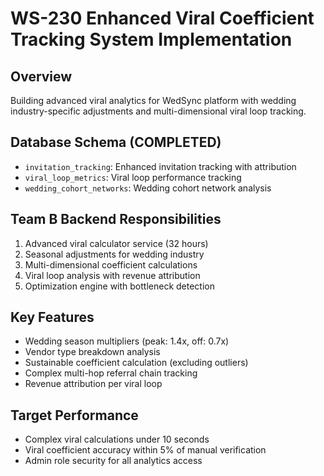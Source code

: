 # WS-230 Enhanced Viral Coefficient Tracking System Implementation

## Overview
Building advanced viral analytics for WedSync platform with wedding industry-specific adjustments and multi-dimensional viral loop tracking.

## Database Schema (COMPLETED)
- `invitation_tracking`: Enhanced invitation tracking with attribution
- `viral_loop_metrics`: Viral loop performance tracking
- `wedding_cohort_networks`: Wedding cohort network analysis

## Team B Backend Responsibilities
1. Advanced viral calculator service (32 hours)
2. Seasonal adjustments for wedding industry
3. Multi-dimensional coefficient calculations
4. Viral loop analysis with revenue attribution
5. Optimization engine with bottleneck detection

## Key Features
- Wedding season multipliers (peak: 1.4x, off: 0.7x)
- Vendor type breakdown analysis  
- Sustainable coefficient calculation (excluding outliers)
- Complex multi-hop referral chain tracking
- Revenue attribution per viral loop

## Target Performance
- Complex viral calculations under 10 seconds
- Viral coefficient accuracy within 5% of manual verification
- Admin role security for all analytics access